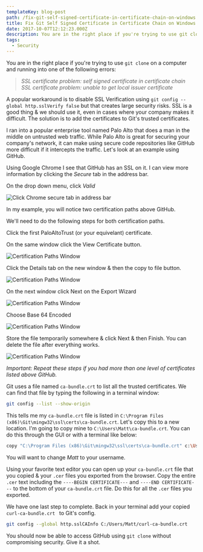 ```yaml
---
templateKey: blog-post
path: /fix-git-self-signed-certificate-in-certificate-chain-on-windows
title: Fix Git Self Signed Certificate in Certificate Chain on Windows
date: 2017-10-07T12:12:23.000Z
description: You are in the right place if you're trying to use git clone on a computer and running into one of the following errors. SSL certificate problem self signed certificate in certificate chain or SSL certificate problem unable to get local issuer certificate.
tags:
  - Security
---
```


You are in the right place if you're trying to use `git clone` on a computer and running into one of the following errors:

> *SSL certificate problem: self signed certificate in certificate chain*  
> *SSL certificate problem: unable to get local issuer certificate*


A popular workaround is to disable SSL Verification using `git config --global http.sslVerify false` but that creates large security risks. SSL is a good thing & we should use it, even in cases where your company makes it difficult. The solution is to add the certificates to Git's trusted certificates. 

I ran into a popular enterprise tool named Palo Alto that does a man in the middle on untrusted web traffic. While Palo Alto is great for securing your company's network, it can make using secure code repositories like GitHub more difficult if it intercepts the traffic. Let's look at an example using GitHub.

Using Google Chrome I see that GitHub has an SSL on it. I can view more information by clicking the *Secure* tab in the address bar.

On the drop down menu, click *Valid*

![Click Chrome secure tab in address bar](img\git-self-signed-cert-1.png)

In my example, you will notice two certification paths above GitHub. 

We'll need to do the following steps for both certification paths.

Click the first PaloAltoTrust (or your equivelant) certificate. 

On the same window click the View Certificate button.

![Certification Paths Window](img\git-self-signed-cert-2.png)

Click the Details tab on the new window & then the copy to file button.

![Certification Paths Window](img\git-self-signed-cert-3.png)

On the next window click Next on the Export Wizard

![Certification Paths Window](img\git-self-signed-cert-4.png)

Choose Base 64 Encoded

![Certification Paths Window](img\git-self-signed-cert-5.png)

Store the file temporarily somewhere & click Next & then Finish. You can delete the file after everything works.

![Certification Paths Window](img\git-self-signed-cert-6.png)

*Important: Repeat these steps if you had more than one level of certificates listed above GitHub.*

Git uses a file named `ca-bundle.crt` to list all the trusted certificates. We can find that file by typing the following in a terminal window:

```bash
git config --list --show-origin
```

This tells me my `ca-bundle.crt` file is listed in `C:\Program Files (x86)\Git\mingw32\ssl\certs\ca-bundle.crt`. Let's copy this to a new location. I'm going to copy mine to `C:\Users\Matt\ca-bundle.crt`. You can do this through the GUI or with a terminal like below:

```bash
copy "C:\Program Files (x86)\Git\mingw32\ssl\certs\ca-bundle.crt" c:\Users\Matt\ca-bundle.crt
```

You will want to change *Matt* to your username. 

Using your favorite text editor you can open up your `ca-bundle.crt` file that you copied & your `.cer` files you exported from the browser. Copy the entire `.cer` text including the `----BEGIN CERTIFICATE---` and `----END CERTIFICATE---` to the bottom of your `ca-bundle.crt` file. Do this for all the `.cer` files you exported. 

We have one last step to complete. Back in your terminal add your copied `curl-ca-bundle.crt
` to Git's config.

```bash
git config --global http.sslCAInfo C:/Users/Matt/curl-ca-bundle.crt
```

You should now be able to access GitHub using `git clone` without compromising security. Give it a shot. 
